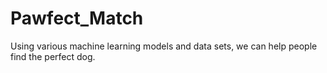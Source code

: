 # Pawfect_Match
Using various machine learning models and data sets, we can help people find the perfect dog.
